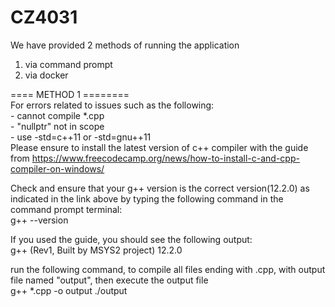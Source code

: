 # CZ4031

We have provided 2 methods of running the application
1) via command prompt
2) via docker

==== METHOD 1 ========  
For errors related to issues such as the following:  
    - cannot compile *.cpp  
    - "nullptr" not in scope  
    - use -std=c++11 or -std=gnu++11  
Please ensure to install the latest version of c++ compiler with the guide from https://www.freecodecamp.org/news/how-to-install-c-and-cpp-compiler-on-windows/

Check and ensure that your g++ version is the correct version(12.2.0) as indicated in the link above by typing the following command
in the command prompt terminal:  
g++ --version

If you used the guide, you should see the following output:  
g++ (Rev1, Built by MSYS2 project) 12.2.0

run the following command, to compile all files ending with .cpp, with output file named "output", then execute the output file  
g++ *.cpp -o output
./output